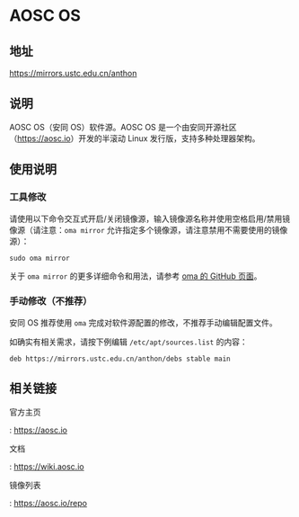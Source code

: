 # AOSC OS

## 地址

<https://mirrors.ustc.edu.cn/anthon>

## 说明

AOSC OS（安同 OS）软件源。AOSC OS 是一个由安同开源社区（<https://aosc.io>）开发的半滚动 Linux 发行版，支持多种处理器架构。

## 使用说明

### 工具修改

请使用以下命令交互式开启/关闭镜像源，输入镜像源名称并使用空格启用/禁用镜像源（请注意：`oma mirror` 允许指定多个镜像源，请注意禁用不需要使用的镜像源）：

```shell
sudo oma mirror
```

关于 `oma mirror` 的更多详细命令和用法，请参考 [oma 的 GitHub 页面](https://github.com/AOSC-Dev/oma?tab=readme-ov-file#command-reference)。

### 手动修改（不推荐）

安同 OS 推荐使用 `oma` 完成对软件源配置的修改，不推荐手动编辑配置文件。

如确实有相关需求，请按下例编辑 `/etc/apt/sources.list` 的内容：

```debsources
deb https://mirrors.ustc.edu.cn/anthon/debs stable main
```

## 相关链接

官方主页

:   <https://aosc.io>

文档

:   <https://wiki.aosc.io>

镜像列表

:   <https://aosc.io/repo>
